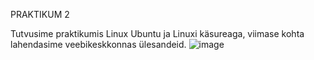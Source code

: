 PRAKTIKUM 2

Tutvusime praktikumis Linux Ubuntu ja Linuxi käsureaga, viimase kohta lahendasime veebikeskkonnas ülesandeid.
![image](https://github.com/user-attachments/assets/6ec7e5c0-bea8-41d9-beca-14d8f267e9ec)
